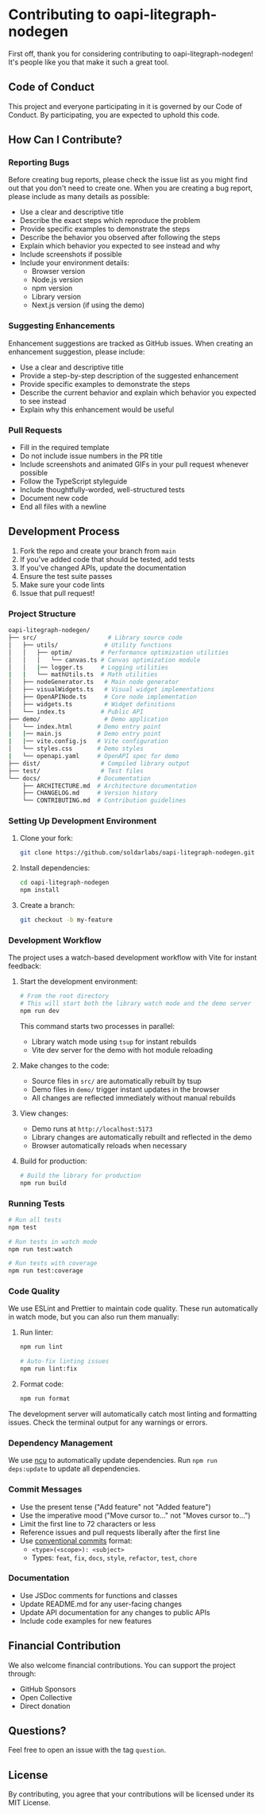 # Contributing to oapi-litegraph-nodegen

First off, thank you for considering contributing to oapi-litegraph-nodegen! It's people like you that make it such a great tool.

## Code of Conduct

This project and everyone participating in it is governed by our Code of Conduct. By participating, you are expected to uphold this code.

## How Can I Contribute?

### Reporting Bugs

Before creating bug reports, please check the issue list as you might find out that you don't need to create one. When you are creating a bug report, please include as many details as possible:

- Use a clear and descriptive title
- Describe the exact steps which reproduce the problem
- Provide specific examples to demonstrate the steps
- Describe the behavior you observed after following the steps
- Explain which behavior you expected to see instead and why
- Include screenshots if possible
- Include your environment details:
  - Browser version
  - Node.js version
  - npm version
  - Library version
  - Next.js version (if using the demo)

### Suggesting Enhancements

Enhancement suggestions are tracked as GitHub issues. When creating an enhancement suggestion, please include:

- Use a clear and descriptive title
- Provide a step-by-step description of the suggested enhancement
- Provide specific examples to demonstrate the steps
- Describe the current behavior and explain which behavior you expected to see instead
- Explain why this enhancement would be useful

### Pull Requests

- Fill in the required template
- Do not include issue numbers in the PR title
- Include screenshots and animated GIFs in your pull request whenever possible
- Follow the TypeScript styleguide
- Include thoughtfully-worded, well-structured tests
- Document new code
- End all files with a newline

## Development Process

1. Fork the repo and create your branch from `main`
2. If you've added code that should be tested, add tests
3. If you've changed APIs, update the documentation
4. Ensure the test suite passes
5. Make sure your code lints
6. Issue that pull request!

### Project Structure

```bash
oapi-litegraph-nodegen/
├── src/                    # Library source code
│   ├── utils/             # Utility functions
│   │   ├── optim/        # Performance optimization utilities
│   │   │   └── canvas.ts # Canvas optimization module
│   │   |── logger.ts     # Logging utilities
|   |   └── mathUtils.ts  # Math utilities
│   ├── nodeGenerator.ts   # Main node generator
│   ├── visualWidgets.ts   # Visual widget implementations
│   ├── OpenAPINode.ts     # Core node implementation
│   ├── widgets.ts         # Widget definitions
│   └── index.ts          # Public API
├── demo/                  # Demo application
│   └── index.html       # Demo entry point
|   |── main.js          # Demo entry point
|   |── vite.config.js   # Vite configuration
│   └── styles.css       # Demo styles
|   └── openapi.yaml     # OpenAPI spec for demo
├── dist/                 # Compiled library output
├── test/                 # Test files
└── docs/                # Documentation
    ├── ARCHITECTURE.md  # Architecture documentation
    ├── CHANGELOG.md     # Version history
    └── CONTRIBUTING.md  # Contribution guidelines
```

### Setting Up Development Environment

1. Clone your fork:

   ```bash
   git clone https://github.com/soldarlabs/oapi-litegraph-nodegen.git
   ```

2. Install dependencies:

   ```bash
   cd oapi-litegraph-nodegen
   npm install
   ```

3. Create a branch:

   ```bash
   git checkout -b my-feature
   ```

### Development Workflow

The project uses a watch-based development workflow with Vite for instant feedback:

1. Start the development environment:

   ```bash
   # From the root directory
   # This will start both the library watch mode and the demo server
   npm run dev
   ```

   This command starts two processes in parallel:

   - Library watch mode using `tsup` for instant rebuilds
   - Vite dev server for the demo with hot module reloading

2. Make changes to the code:

   - Source files in `src/` are automatically rebuilt by tsup
   - Demo files in `demo/` trigger instant updates in the browser
   - All changes are reflected immediately without manual rebuilds

3. View changes:

   - Demo runs at `http://localhost:5173`
   - Library changes are automatically rebuilt and reflected in the demo
   - Browser automatically reloads when necessary

4. Build for production:

   ```bash
   # Build the library for production
   npm run build
   ```

### Running Tests

```bash
# Run all tests
npm test

# Run tests in watch mode
npm run test:watch

# Run tests with coverage
npm run test:coverage
```

### Code Quality

We use ESLint and Prettier to maintain code quality. These run automatically in watch mode, but you can also run them manually:

1. Run linter:

   ```bash
   npm run lint

   # Auto-fix linting issues
   npm run lint:fix
   ```

2. Format code:

   ```bash
   npm run format
   ```

The development server will automatically catch most linting and formatting issues. Check the terminal output for any warnings or errors.

### Dependency Management

We use [ncu](https://github.com/auditjs/ncu) to automatically update dependencies. Run `npm run deps:update` to update all dependencies.

### Commit Messages

- Use the present tense ("Add feature" not "Added feature")
- Use the imperative mood ("Move cursor to..." not "Moves cursor to...")
- Limit the first line to 72 characters or less
- Reference issues and pull requests liberally after the first line
- Use [conventional commits](https://www.conventionalcommits.org/en/v1.0.0/) format:
  - `<type>(<scope>): <subject>`
  - Types: `feat`, `fix`, `docs`, `style`, `refactor`, `test`, `chore`

### Documentation

- Use JSDoc comments for functions and classes
- Update README.md for any user-facing changes
- Update API documentation for any changes to public APIs
- Include code examples for new features

## Financial Contribution

We also welcome financial contributions. You can support the project through:

- GitHub Sponsors
- Open Collective
- Direct donation

## Questions?

Feel free to open an issue with the tag `question`.

## License

By contributing, you agree that your contributions will be licensed under its MIT License.
